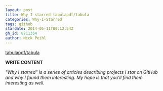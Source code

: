 ```yaml
---
layout: post
title: Why I starred tabulapdf/tabula
categories: Why-I-Starred
tags: github
stardate: 2014-05-11T00:12:54Z
gh_id: 8711354
author: Nick Peihl
---
```


[tabulapdf/tabula](https://github.com/tabulapdf/tabula)

**WRITE CONTENT**

*"Why I starred" is a series of articles describing projects I star on GitHub and why I found them interesting. My hope is that you'll find them interesting as well.*

